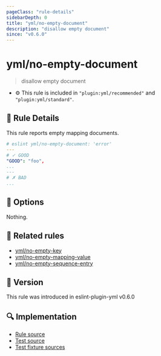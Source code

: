 ```yaml
---
pageClass: "rule-details"
sidebarDepth: 0
title: "yml/no-empty-document"
description: "disallow empty document"
since: "v0.6.0"
---
```

# yml/no-empty-document

> disallow empty document

- :gear: This rule is included in `"plugin:yml/recommended"` and `"plugin:yml/standard"`.

## :book: Rule Details

This rule reports empty mapping documents.

<eslint-code-block>

<!-- eslint-skip -->

```yaml
# eslint yml/no-empty-document: 'error'
---
# ✓ GOOD
"GOOD": "foo",
...
---
# ✗ BAD
...
```

</eslint-code-block>

## :wrench: Options

Nothing.

## :couple: Related rules

- [yml/no-empty-key]
- [yml/no-empty-mapping-value]
- [yml/no-empty-sequence-entry]

[yml/no-empty-key]: ./no-empty-key.md
[yml/no-empty-mapping-value]: ./no-empty-mapping-value.md
[yml/no-empty-sequence-entry]: ./no-empty-sequence-entry.md

## :rocket: Version

This rule was introduced in eslint-plugin-yml v0.6.0

## :mag: Implementation

- [Rule source](https://github.com/ota-meshi/eslint-plugin-yml/blob/master/src/rules/no-empty-document.ts)
- [Test source](https://github.com/ota-meshi/eslint-plugin-yml/blob/master/tests/src/rules/no-empty-document.ts)
- [Test fixture sources](https://github.com/ota-meshi/eslint-plugin-yml/tree/master/tests/fixtures/rules/no-empty-document)
